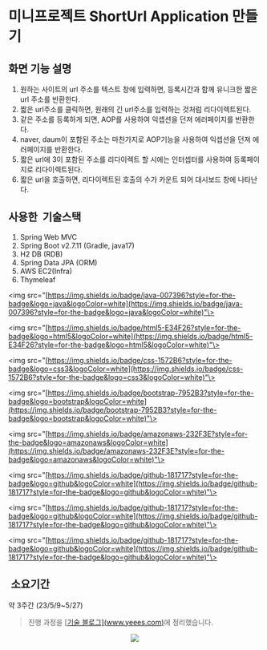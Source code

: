 # 미니프로젝트 ShortUrl Application 만들기

## **화면 기능 설명**

1.  원하는 사이트의 url 주소를 텍스트 창에 입력하면, 등록시간과 함께 유니크한 짧은 url 주소를 반환한다.
2.  짧은 url주소를 클릭하면, 원래의 긴 url주소를 입력하는 것처럼 리다이렉트된다.
3.  같은 주소를 등록하게 되면, AOP를 사용하여 익셉션을 던져 에러페이지를 반환한다.
4.  naver, daum이 포함된 주소는 마찬가지로 AOP기능을 사용하여 익셉션을 던져 에러페이지를 반환한다.
5.  짧은 url에 3이 포함된 주소를 리다이렉트 할 시에는 인터셉터를 사용하여 등록페이지로 리다이렉트된다.
6.  짧은 url을 호출하면, 리다이렉트된 호출의 수가 카운트 되어 대시보드 창에 나타난다.

## **사용한  기술스택**

1.  Spring Web MVC
2.  Spring Boot v2.7.11 (Gradle, java17)
3.  H2 DB (RDB)
4.  Spring Data JPA (ORM)
5.  AWS EC2(Infra)
6.  Thymeleaf

<div align\=center\>

<img src\="[https://img.shields.io/badge/java-007396?style=for-the-badge&logo=java&logoColor=white](https://img.shields.io/badge/java-007396?style=for-the-badge&logo=java&logoColor=white)"\>

<img src\="[https://img.shields.io/badge/html5-E34F26?style=for-the-badge&logo=html5&logoColor=white](https://img.shields.io/badge/html5-E34F26?style=for-the-badge&logo=html5&logoColor=white)"\>

<img src\="[https://img.shields.io/badge/css-1572B6?style=for-the-badge&logo=css3&logoColor=white](https://img.shields.io/badge/css-1572B6?style=for-the-badge&logo=css3&logoColor=white)"\>

<img src\="[https://img.shields.io/badge/bootstrap-7952B3?style=for-the-badge&logo=bootstrap&logoColor=white](https://img.shields.io/badge/bootstrap-7952B3?style=for-the-badge&logo=bootstrap&logoColor=white)"\>

<img src\="[https://img.shields.io/badge/amazonaws-232F3E?style=for-the-badge&logo=amazonaws&logoColor=white](https://img.shields.io/badge/amazonaws-232F3E?style=for-the-badge&logo=amazonaws&logoColor=white)"\>

<img src\="[https://img.shields.io/badge/github-181717?style=for-the-badge&logo=github&logoColor=white](https://img.shields.io/badge/github-181717?style=for-the-badge&logo=github&logoColor=white)"\>

<img src\="[https://img.shields.io/badge/github-181717?style=for-the-badge&logo=github&logoColor=white](https://img.shields.io/badge/github-181717?style=for-the-badge&logo=github&logoColor=white)"\>

<img src\="[https://img.shields.io/badge/github-181717?style=for-the-badge&logo=github&logoColor=white](https://img.shields.io/badge/github-181717?style=for-the-badge&logo=github&logoColor=white)"\>

##  **소요기간**

약 3주간 (23/5/9~5/27)

> 진행 과정을 \[[기술 블로그\](www.yeees.com)](http://www.yeees.tistory.com/)에 정리했습니다.

<p align="center">
  <img src="https://github.com/hyeonju-kim/ShortUrlApplication/assets/58349668/602a4033-1adc-4876-8ab8-e4c954f710d1">
</p>

